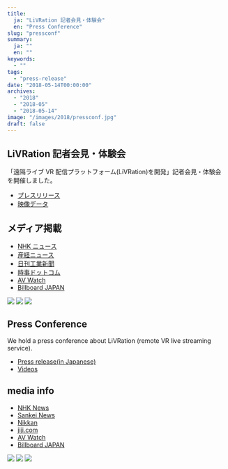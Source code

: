 ```yaml
---
title:
  ja: "LiVRation 記者会見・体験会"
  en: "Press Conference"
slug: "pressconf"
summary:
  ja: ""
  en: ""
keywords:
  - ""
tags:
  - "press-release"
date: "2018-05-14T00:00:00"
archives:
  - "2018"
  - "2018-05"
  - "2018-05-14"
image: "/images/2018/pressconf.jpg"
draft: false
---
```


<!-- 日本語記事ここから -->
<section lang="ja" v-if="$context.locale === 'ja-jp'">

# LiVRation 記者会見・体験会

「遠隔ライブ VR 配信プラットフォーム(LiVRation)を開発」記者会見・体験会を開催しました。

- [プレスリリース](/news/news_20180514.html)
- [映像データ](/news/LiVRation-data-2018/)

## メディア掲載

- [NHK ニュース](https://www3.nhk.or.jp/news/html/20180514/k10011438221000.html)
- [産経ニュース](https://www.sankei.com/economy/news/180514/prl1805140249-n1.html)
- [日刊工業新聞](https://www.nikkan.co.jp/articles/view/00473214)
- [時事ドットコム](https://www.jiji.com/jc/movie?p=n000912)
- [AV Watch](https://av.watch.impress.co.jp/docs/news/1121653.html)
- [Billboard JAPAN](http://www.billboard-japan.com/d_news/detail/63310)

<div class="grid grid-cols-3 gap-4">
  <a href="/archives/img/press_conf_2018/press_conf1.jpg"><img src="/archives/img/press_conf_2018/press_conf1.jpg" /></a>
  <a href="/archives/img/press_conf_2018/press_conf2.jpg"><img src="/archives/img/press_conf_2018/press_conf2.jpg" /></a>
  <a href="/archives/img/press_conf_2018/press_conf3.jpg"><img src="/archives/img/press_conf_2018/press_conf3.jpg" /></a>
</div>

</section>
<!-- 日本語記事ここまで -->

<!-- English article start -->
<section lang="en" v-else>

# Press Conference

We hold a press conference about LiVRation (remote VR live streaming service).

- [Press release(in Japanese)]()
- [Videos]()

## media info

- [NHK News](https://www3.nhk.or.jp/news/html/20180514/k10011438221000.html)
- [Sankei News](https://www.sankei.com/economy/news/180514/prl1805140249-n1.html)
- [Nikkan](https://www.nikkan.co.jp/articles/view/00473214)
- [jiji.com](https://www.jiji.com/jc/movie?p=n000912)
- [AV Watch](https://av.watch.impress.co.jp/docs/news/1121653.html)
- [Billboard JAPAN](http://www.billboard-japan.com/d_news/detail/63310)

<div class="grid grid-cols-3 gap-4">
  <a href="/archives/img/press_conf_2018/press_conf1.jpg"><img src="/archives/img/press_conf_2018/press_conf1.jpg" /></a>
  <a href="/archives/img/press_conf_2018/press_conf2.jpg"><img src="/archives/img/press_conf_2018/press_conf2.jpg" /></a>
  <a href="/archives/img/press_conf_2018/press_conf3.jpg"><img src="/archives/img/press_conf_2018/press_conf3.jpg" /></a>
</div>

</section>
<!-- English article end -->
